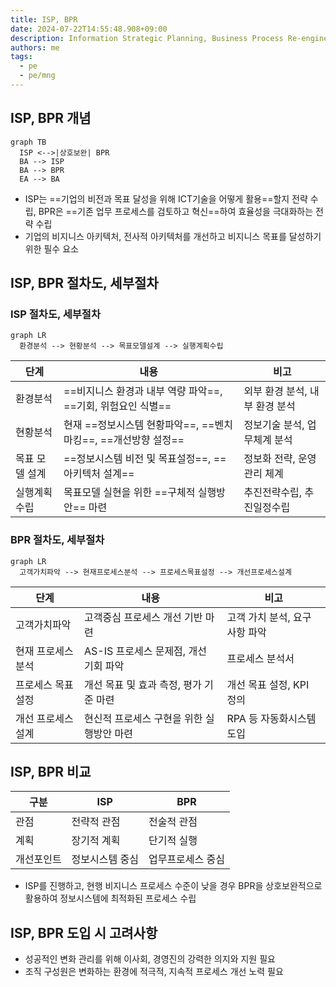 ```yaml
---
title: ISP, BPR
date: 2024-07-22T14:55:48.908+09:00
description: Information Strategic Planning, Business Process Re-engineering
authors: me
tags:
  - pe
  - pe/mng
---
```


## ISP, BPR 개념

```mermaid
graph TB
  ISP <-->|상호보완| BPR
  BA --> ISP
  BA --> BPR
  EA --> BA
```

- ISP는 ==기업의 비전과 목표 달성을 위해 ICT기술을 어떻게 활용==할지 전략 수립, BPR은 ==기존 업무 프로세스를 검토하고 혁신==하여 효율성을 극대화하는 전략 수립
- 기업의 비지니스 아키텍처, 전사적 아키텍처를 개선하고 비지니스 목표를 달성하기 위한 필수 요소

## ISP, BPR 절차도, 세부절차

### ISP 절차도, 세부절차

```mermaid
graph LR
  환경분석 --> 현황분석 --> 목표모델설계 --> 실행계획수립
```

| 단계 | 내용 | 비고 |
| --- | --- | --- |
| 환경분석 | ==비지니스 환경과 내부 역량 파악==, ==기회, 위험요인 식별== | 외부 환경 분석, 내부 환경 분석 |
| 현황분석 | 현재 ==정보시스템 현황파악==, ==벤치마킹==, ==개선방향 설정== | 정보기술 분석, 업무체계 분석 |
| 목표 모델 설계 | ==정보시스템 비전 및 목표설정==, ==아키텍처 설계== | 정보화 전략, 운영관리 체계 |
| 실행계획수립 | 목표모델 실현을 위한 ==구체적 실행방안== 마련 | 추진전략수립, 추진일정수립 |

### BPR 절차도, 세부절차

```mermaid
graph LR
  고객가치파악 --> 현재프로세스분석 --> 프로세스목표설정 --> 개선프로세스설계
```

| 단계 | 내용 | 비고 |
| --- | --- | --- |
| 고객가치파악 | 고객중심 프로세스 개선 기반 마련 | 고객 가치 분석, 요구사항 파악 |
| 현재 프로세스 분석 | AS-IS 프로세스 문제점, 개선 기회 파악 | 프로세스 분석서 |
| 프로세스 목표 설정 | 개선 목표 및 효과 측정, 평가 기준 마련 | 개선 목표 설정, KPI 정의 |
| 개선 프로세스 설계 | 현신적 프로세스 구현을 위한 실행방안 마련 | RPA 등 자동화시스템 도입 |

## ISP, BPR 비교

| 구분 | ISP | BPR |
| --- | --- | --- |
| 관점 | 전략적 관점 | 전술적 관점 |
| 계획 | 장기적 계획 | 단기적 실행 |
| 개선포인트 | 정보시스템 중심 | 업무프로세스 중심 |

- ISP를 진행하고, 현행 비지니스 프로세스 수준이 낮을 경우 BPR을 상호보완적으로 활용하여 정보시스템에 최적화된 프로세스 수립

## ISP, BPR 도입 시 고려사항

- 성공적인 변화 관리를 위해 이사회, 경영진의 강력한 의지와 지원 필요
- 조직 구성원은 변화하는 환경에 적극적, 지속적 프로세스 개선 노력 필요
